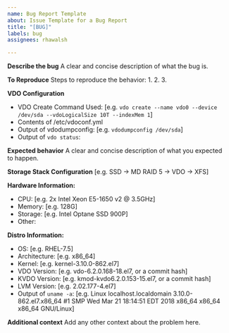 ```yaml
---
name: Bug Report Template
about: Issue Template for a Bug Report
title: "[BUG]"
labels: bug
assignees: rhawalsh

---
```


**Describe the bug**
A clear and concise description of what the bug is.

**To Reproduce**
Steps to reproduce the behavior:
1. 
2. 
3. 

**VDO Configuration**
 - VDO Create Command Used: [e.g. `vdo create --name vdo0 --device /dev/sda --vdoLogicalSize 10T --indexMem 1`]
 - Contents of /etc/vdoconf.yml
 - Output of vdodumpconfig: [e.g. `vdodumpconfig /dev/sda`]
 - Output of `vdo status`:

**Expected behavior**
A clear and concise description of what you expected to happen.

**Storage Stack Configuration**
[e.g. SSD -> MD RAID 5 -> VDO -> XFS]

**Hardware Information:**
 - CPU: [e.g. 2x Intel Xeon E5-1650 v2 @ 3.5GHz]
 - Memory: [e.g. 128G]
 - Storage: [e.g. Intel Optane SSD 900P]
 - Other: 

**Distro Information:**
 - OS: [e.g. RHEL-7.5]
 - Architecture: [e.g. x86_64]
 - Kernel: [e.g. kernel-3.10.0-862.el7]
 - VDO Version: [e.g. vdo-6.2.0.168-18.el7, or a commit hash]
 - KVDO Version: [e.g. kmod-kvdo6.2.0.153-15.el7, or a commit hash]
 - LVM Version: [e.g. 2.02.177-4.el7]
 - Output of `uname -a`: [e.g. Linux localhost.localdomain 3.10.0-862.el7.x86_64 #1 SMP Wed Mar 21 18:14:51 EDT 2018 x86_64 x86_64 x86_64 GNU/Linux]

**Additional context**
Add any other context about the problem here.

